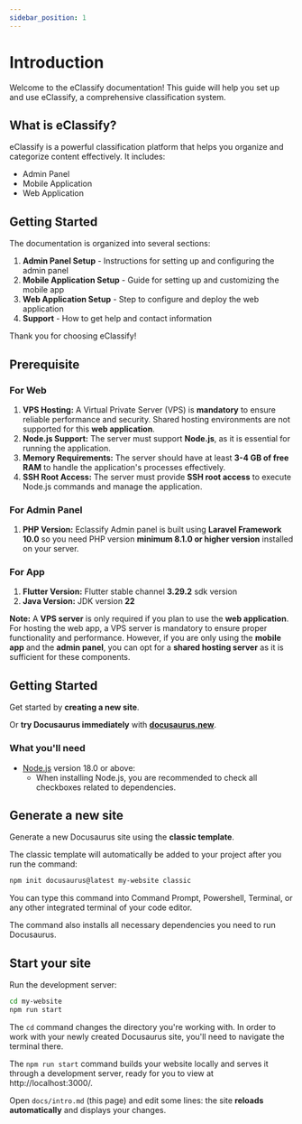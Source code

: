 ```yaml
---
sidebar_position: 1
---
```


# Introduction

Welcome to the eClassify documentation! This guide will help you set up and use eClassify, a comprehensive classification system.

## What is eClassify?

eClassify is a powerful classification platform that helps you organize and categorize content effectively. It includes:

- Admin Panel
- Mobile Application
- Web Application

## Getting Started

The documentation is organized into several sections:

1. **Admin Panel Setup** - Instructions for setting up and configuring the admin panel
2. **Mobile Application Setup** - Guide for setting up and customizing the mobile app
3. **Web Application Setup** - Step to configure and deploy the web application
4. **Support** - How to get help and contact information

Thank you for choosing eClassify!

## Prerequisite

### For Web

1. **VPS Hosting:** A Virtual Private Server (VPS) is **mandatory** to ensure reliable performance and security. Shared hosting environments are not supported for this **web application**.
2. **Node.js Support:** The server must support **Node.js**, as it is essential for running the application.
3. **Memory Requirements:** The server should have at least **3-4 GB of free RAM** to handle the application's processes effectively.
4. **SSH Root Access:** The server must provide **SSH root access** to execute Node.js commands and manage the application.

### For Admin Panel

1. **PHP Version:** Eclassify Admin panel is built using **Laravel Framework 10.0** so you need PHP version **minimum 8.1.0 or higher version** installed on your server.

### For App

1. **Flutter Version:** Flutter stable channel **3.29.2** sdk version
2. **Java Version:** JDK version **22**

**Note:** A **VPS server** is only required if you plan to use the **web application**. For hosting the web app, a VPS server is mandatory to ensure proper functionality and performance. However, if you are only using the **mobile app** and the **admin panel**, you can opt for a **shared hosting server** as it is sufficient for these components.

## Getting Started

Get started by **creating a new site**.

Or **try Docusaurus immediately** with **[docusaurus.new](https://docusaurus.new)**.

### What you'll need

- [Node.js](https://nodejs.org/en/download/) version 18.0 or above:
  - When installing Node.js, you are recommended to check all checkboxes related to dependencies.

## Generate a new site

Generate a new Docusaurus site using the **classic template**.

The classic template will automatically be added to your project after you run the command:

```bash
npm init docusaurus@latest my-website classic
```

You can type this command into Command Prompt, Powershell, Terminal, or any other integrated terminal of your code editor.

The command also installs all necessary dependencies you need to run Docusaurus.

## Start your site

Run the development server:

```bash
cd my-website
npm run start
```

The `cd` command changes the directory you're working with. In order to work with your newly created Docusaurus site, you'll need to navigate the terminal there.

The `npm run start` command builds your website locally and serves it through a development server, ready for you to view at http://localhost:3000/.

Open `docs/intro.md` (this page) and edit some lines: the site **reloads automatically** and displays your changes.
